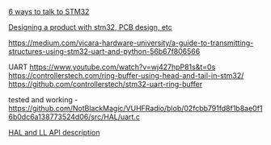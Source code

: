 

[6 ways to talk to STM32](https://nerd.mmccoo.com/2017/09/01/6-ways-to-communicate-with-stm32-part-2-uart-and-gdb/)

[Designing a product with stm32, PCB design, etc](https://github.com/hardenedlinux/cheap-pcb/blob/main/cheap-pcb-story.md)

https://medium.com/vicara-hardware-university/a-guide-to-transmitting-structures-using-stm32-uart-and-python-56b67f806566

UART
https://www.youtube.com/watch?v=wj427hpP81s&t=0s
https://controllerstech.com/ring-buffer-using-head-and-tail-in-stm32/
https://github.com/controllerstech/stm32-uart-ring-buffer

tested and working -
  https://github.com/NotBlackMagic/VUHFRadio/blob/02fcbb791fd8f1b8ae0f16b0dc6a138773524d06/src/HAL/uart.c

[HAL and LL API description](https://www.st.com/resource/en/user_manual/dm00154093-description-of-stm32f1-hal-and-lowlayer-drivers-stmicroelectronics.pdf)